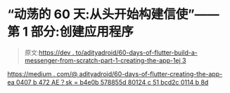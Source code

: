 # “动荡的 60 天:从头开始构建信使”——第 1 部分:创建应用程序

> 原文:[https://dev . to/adityadroid/60-days-of-flutter-build-a-messenger-from-scratch-part-1-creating-the-app-1ej 3](https://dev.to/adityadroid/60-days-of-flutter-building-a-messenger-from-scratch-part-1-creating-the-app-1ej3)

[https://medium . com/@ adityadroid/60-days-of-flutter-creating-the-app-ea 0407 b 472 AE？sk = b4e0b 578855d 80124 c 51 bcd2c 0114 b 8d](https://medium.com/@adityadroid/60-days-of-flutter-creating-the-app-ea0407b472ae?sk=b4e0b578855d80124c51bcd2c0114b8d)